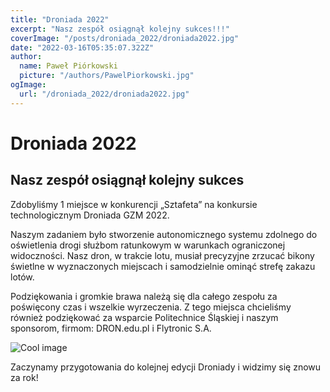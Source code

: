 ```yaml
---
title: "Droniada 2022"
excerpt: "Nasz zespół osiągnął kolejny sukces!!!"
coverImage: "/posts/droniada_2022/droniada2022.jpg"
date: "2022-03-16T05:35:07.322Z"
author:
  name: Paweł Piórkowski
  picture: "/authors/PawelPiorkowski.jpg"
ogImage:
  url: "/droniada_2022/droniada2022.jpg"
---
```


# Droniada 2022

## Nasz zespół osiągnął kolejny sukces

Zdobyliśmy 1 miejsce w konkurencji „Sztafeta” na konkursie technologicznym Droniada GZM 2022.

Naszym zadaniem było stworzenie autonomicznego systemu zdolnego do oświetlenia drogi służbom ratunkowym w warunkach ograniczonej widoczności. Nasz dron, w trakcie lotu, musiał precyzyjne zrzucać bikony świetlne w wyznaczonych miejscach i samodzielnie ominąć strefę zakazu lotów.

Podziękowania i gromkie brawa należą się dla całego zespołu za poświęcony czas i wszelkie wyrzeczenia. Z tego miejsca chcieliśmy również podziękować za wsparcie Politechnice Śląskiej i naszym sponsorom, firmom: DRON.edu.pl i Flytronic S.A.

![Cool image](/posts/lorem_ipsum/droniada2022.jpg "Cool image")

Zaczynamy przygotowania do kolejnej edycji Droniady i widzimy się znowu za rok!
